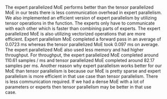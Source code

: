 The expert parallelized MoE performs better than the tensor parallelized MoE in our tests there is less communication overhead in expert parallelism. We also implemented an efficient version of expert parallelism by utilizing tensor operations in the function. The experts only have to communicate with each other which is faster than combining parts of experts. The expert parallelized MoE is also utilizing vectorized operations that are more efficient. Expert parallelism MoE completed a forward pass in an average of 0.0723 ms whereas the tensor parallelized MoE took 0.097 ms on average. The expert parallelized MoE also used less memory and had higher throughput. For throughput, the expert parallelized MoE completed around 110.61 samples / ms and tensor parallelized MoE completed around 82.17 samples per ms. Another reason why expert parallelism works better for our MoE than tensor parallelism is because our MoE is pretty sparse and expert parallelism is more efficient in that use case than tensor parallelism. There is less communication required. If we had a dense MoE with a lot of parameters or experts then tensor parallelism may be better in that use case. 
